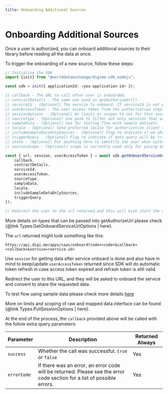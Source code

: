```yaml
---
title: Onboarding Additional Sources
---
```


# Onboarding Additional Sources

Once a user is authorized, you can onboard additional sources to their library before reading all the data at once.

To trigger the onboarding of a new source, follow these steps:

```typescript
// Initialize the SDK
import {init} from "@worlddataexchange/digime-sdk-nodejs";

const sdk = init({ applicationId: <you-application-id> });

// callback - The URL to call after user is onboarded.
// contractDetails - The same one used in getAuthorizeUrl().
// serviceId - (Optional) The service to onboard. If serviceId is not passed user will have option to choose service that will be added.
// userAccessToken - The user access token from the authorization step.
// sessionOptions - (Optional) An limits or scopes to set for this session.
// sourceType - (Optional) Use push to filter out only services that are used for push to provider type. Default SourceType is set to pull.
// sampleData - (Optional) Use for testing flow with sample datasets
// locale - (Optional) Send preferred locale for authorization client to be used. Default is en.
// includeSampleDataOnlySources - (Optional) Flag to indicate if we should include sample data only sources. Default is false.
// triggerQuery - (Optional) Flag to indicate if data query will be triggered post service authorisation. Default is true. If this is set to false data for added service will not be returned. You may want to set to false when adding multiple services subsequently and only get data for all services when adding last service.
// state - (Optional) Put anything here to identify the user when authorization completes. This will be passed back in the callback.
// sourcesScope - (Optional) scope is currently used only for pasing data type.

const { url, session, userAccessToken } = await sdk.getOnboardServiceUrl({
    callback,
    contractDetails,
    serviceId,
    userAccessToken,
    sourceType,
    sampleData,
    locale,
    includeSampleDataOnlySources,
    triggerQuery
});

// Redirect the user to the url returned and this will kick start the onboarding process.
```

More details on types that can be passed into getAuthorizeUrl please check {@link Types.GetOnboardServiceUrlOptions | here}.

The `url` returned might look something like this:

```
https://api.digi.me/apps/saas/onboard?code=<code>&callback=<callback>&service=<service-id>
```

Use `session` for getting data after service onboard is done and also have in mind to keep/update `userAccessToken` returned since SDK will do automatic token refresh in case access token expired and refrash token is still valid.

Redirect the user to this URL, and they will be asked to onboard the service and consent to share the requested data.

To test flow using sample data please check more details [here](../sample-datasets.md)

More on limits and scoping of raw and mapped data interface can be found {@link Types.PullSessionOptions | here}.

At the end of the process, the `callback` provided above will be called with the follow extra query parameters:

| Parameter   | Description                                                                                                             | Returned Always |
| ----------- | ----------------------------------------------------------------------------------------------------------------------- | --------------- |
| `success`   | Whether the call was successful. `true` or `false`                                                                      | Yes             |
| `errorCode` | If there was an error, an error code will be returned. Please see the error code section for a list of possible errors. | Yes             |
